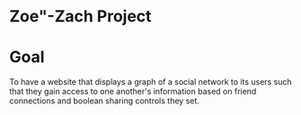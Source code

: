 Zoe"-Zach Project
=================

# Goal
To have a website that displays a graph of a social network to its users such that they gain access to one another's information based on friend connections
and boolean sharing controls they set.
